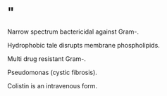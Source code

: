 # "

Narrow spectrum bactericidal against Gram-.

Hydrophobic tale disrupts membrane phospholipids.

Multi drug resistant Gram-.

Pseudomonas (cystic fibrosis).

Colistin is an intravenous form.
